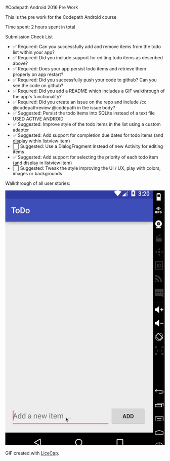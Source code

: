 #Codepath Android 2016 Pre Work

This is the pre work for the Codepath Android course

Time spent: 2 hours spent in total

Submission Check List

* :white_check_mark: Required: Can you successfully add and remove items from the todo list within your app?
* :white_check_mark: Required: Did you include support for editing todo items as described above?
* :white_check_mark: Required: Does your app persist todo items and retrieve them properly on app restart?
* :white_check_mark: Required: Did you successfully push your code to github? Can you see the code on github?
* :white_check_mark: Required: Did you add a README which includes a GIF walkthrough of the app's functionality?
* :white_check_mark: Required: Did you create an issue on the repo and include /cc @codepathreview @codepath in the issue body?
* :white_check_mark: Suggested: Persist the todo items into SQLite instead of a text file USED ACTIVE ANDROID
* :white_check_mark: Suggested: Improve style of the todo items in the list using a custom adapter
* :white_check_mark: Suggested: Add support for completion due dates for todo items (and display within listview item)
* :white_large_square: Suggested: Use a DialogFragment instead of new Activity for editing items
* :white_check_mark: Suggested: Add support for selecting the priority of each todo item (and display in listview item)
* :white_large_square: Suggested: Tweak the style improving the UI / UX, play with colors, images or backgrounds


Walkthrough of all user stories:

![Video Walkthrough](anim_todo.gif)

GIF created with [LiceCap](http://www.cockos.com/licecap/).
